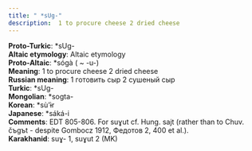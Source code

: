 ```yaml
---
title: " *sUg-"
description:  1 to procure cheese 2 dried cheese
---
```


<strong>Proto-Turkic</strong>:  *sUg-<br>
<strong>Altaic etymology</strong>:  Altaic etymology<br>
<strong> Proto-Altaic</strong>:  *sógà ( ~ -u-)<br>
<strong>Meaning</strong>:  1 to procure cheese 2 dried cheese<br>
<strong>Russian meaning</strong>:  1 готовить сыр 2 сушеный сыр<br>
<strong>Turkic</strong>:  *sUg-<br>
<strong>Mongolian</strong>:  *sogta-<br>
<strong>Korean</strong>:  *sù'ɨ̀r<br>
<strong>Japanese</strong>:  *sáká-i<br>
<strong>Comments</strong>:  EDT 805-806. For suɣut cf. Hung. sajt (rather than to Chuv. čъgъt - despite Gombocz 1912, Федотов 2, 400 et al.).<br>
<strong>Karakhanid</strong>:  suɣ- 1, suɣut 2 (MK)<br>


